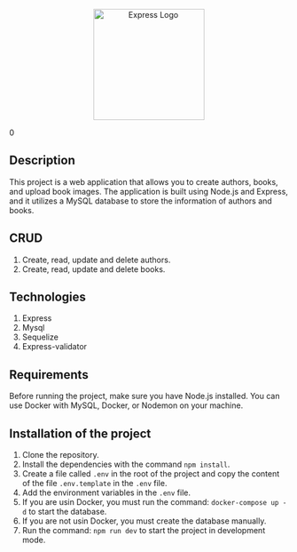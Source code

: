 <p align="center">
  <a href="https://expressjs.com/" target="blank"><img src="https://miro.medium.com/v2/resize:fit:1400/1*XP-mZOrIqX7OsFInN2ngRQ.png" width="200" alt="Express Logo" /></a>
</p>0

## Description

This project is a web application that allows you to create authors, books, and upload book images. The application is built using Node.js and Express, and it utilizes a MySQL database to store the information of authors and books.

## CRUD

1. Create, read, update and delete authors.
2. Create, read, update and delete books.

## Technologies

1. Express
2. Mysql
3. Sequelize
4. Express-validator

## Requirements

Before running the project, make sure you have Node.js installed. You can use Docker with MySQL, Docker, or Nodemon on your machine.

## Installation of the project

1. Clone the repository.
2. Install the dependencies with the command `npm install`.
3. Create a file called `.env` in the root of the project and copy the content of the file `.env.template` in the `.env` file.
4. Add the environment variables in the `.env` file.
5. If you are usin Docker, you must run the command: `docker-compose up -d` to start the database.
6. If you are not usin Docker, you must create the database manually.
7. Run the command: `npm run dev` to start the project in development mode.
